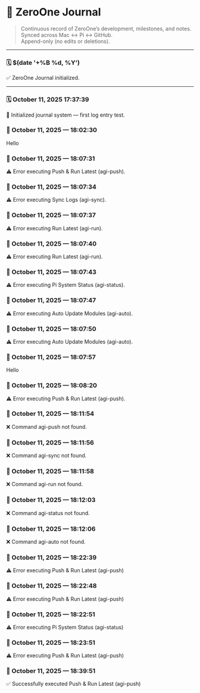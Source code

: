 # 🧠 ZeroOne Journal
> Continuous record of ZeroOne’s development, milestones, and notes.  
> Synced across Mac ↔ Pi ↔ GitHub.  
> Append-only (no edits or deletions).

---

### 🗓️ $(date '+%B %d, %Y')
✅ ZeroOne Journal initialized.

---
### 🗓️ October 11, 2025 17:37:39
🧩 Initialized journal system — first log entry test.
### 🧾 October 11, 2025 — 18:02:30
Hello

### 🧩 October 11, 2025 — 18:07:31
⚠️  Error executing Push & Run Latest (agi-push).

### 🧩 October 11, 2025 — 18:07:34
⚠️  Error executing Sync Logs (agi-sync).

### 🧩 October 11, 2025 — 18:07:37
⚠️  Error executing Run Latest (agi-run).

### 🧩 October 11, 2025 — 18:07:40
⚠️  Error executing Run Latest (agi-run).

### 🧩 October 11, 2025 — 18:07:43
⚠️  Error executing Pi System Status (agi-status).

### 🧩 October 11, 2025 — 18:07:47
⚠️  Error executing Auto Update Modules (agi-auto).

### 🧩 October 11, 2025 — 18:07:50
⚠️  Error executing Auto Update Modules (agi-auto).

### 🧩 October 11, 2025 — 18:07:57
Hello

### 🧩 October 11, 2025 — 18:08:20
⚠️  Error executing Push & Run Latest (agi-push).

### 🧩 October 11, 2025 — 18:11:54
❌ Command agi-push not found.

### 🧩 October 11, 2025 — 18:11:56
❌ Command agi-sync not found.

### 🧩 October 11, 2025 — 18:11:58
❌ Command agi-run not found.

### 🧩 October 11, 2025 — 18:12:03
❌ Command agi-status not found.

### 🧩 October 11, 2025 — 18:12:06
❌ Command agi-auto not found.

### 🧩 October 11, 2025 — 18:22:39
⚠️  Error executing Push & Run Latest (agi-push)

### 🧩 October 11, 2025 — 18:22:48
⚠️  Error executing Push & Run Latest (agi-push)

### 🧩 October 11, 2025 — 18:22:51
⚠️  Error executing Pi System Status (agi-status)

### 🧩 October 11, 2025 — 18:23:51
⚠️  Error executing Push & Run Latest (agi-push)

### 🧩 October 11, 2025 — 18:39:51
✅ Successfully executed Push & Run Latest (agi-push)

